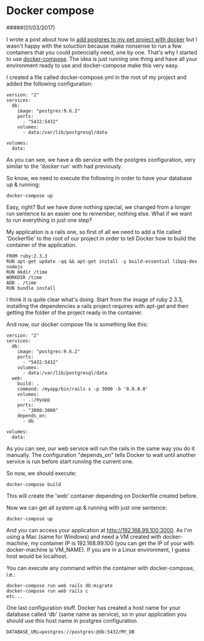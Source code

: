 # Docker compose
#####(01/03/2017)

I wrote a post about how to [add postgres to my pet project with docker](postgres_docker.md) but I wasn't happy with the soluction because make nonsense to run a few containers that you could potencially need, one by one. That's why I started to use [docker-compose](https://docs.docker.com/compose/). 
The idea is just running one thing and have all your environment ready to use and docker-compose make this very easy.

I created a file called docker-compose.yml in the root of my project and added the following configuration:

```
version: "2"
services:
  db:
    image: "postgres:9.6.2"
    ports:
      - "5432:5432"
    volumes:
      - data:/var/lib/postgresql/data  

volumes:
  data:
```

As you can see, we have a db service with the postgres configuration, very similar to the 'docker run' with had previously.

So know, we need to execute the following in order to have your database up & running:

```
docker-compose up
```

Easy, right? But we have done nothing special, we changed from a longer run sentence to an easier one to remember, nothing else. What if we want to run everything in just one step? 

My application is a rails one, so first of all we need to add a file called 'Dockerfile' to the root of our project in order to tell Docker how to build the container of the application.

```
FROM ruby:2.3.3
RUN apt-get update -qq && apt-get install -y build-essential libpq-dev nodejs
RUN mkdir /time
WORKDIR /time
ADD . /time
RUN bundle install
```

I think it is quite clear what's doing. 
Start from the image of ruby 2.3.3, installing the dependencies a rails project requires with apt-get and then getting the folder of the project ready in the container. 

And now, our docker compose file is something like this:

```
version: "2"
services:
  db:
    image: "postgres:9.6.2"
    ports:
      - "5432:5432"
    volumes:
      - data:/var/lib/postgresql/data  
  web:
    build: .
    command: /myapp/bin/rails s -p 3000 -b '0.0.0.0'
    volumes:
      - .:/myapp
    ports:
      - "3000:3000"
    depends_on:
      - db

volumes:
  data:
```

As you can see, our web service will run the rails in the same way you do it manually. The configuration "depends_on" tells Docker to wait until another service is run before start running the current one.

So now, we should execute:

```
docker-compose build
```

This will create the 'web' container depending on Dockerfile created before. 

Now we can get all system up & running with just one sentence:

```
docker-compose up
```

And you can access your application at http://192.168.99.100:3000. As I'm using a Mac (same for Windows) and need a VM created with docker-machine, my container IP is 192.168.99.100 (you can get the IP of your with docker-machine ip VM_NAME). If you are in a Linux environment, I guess host would be localhost.

You can execute any command within the container with docker-compose, i.e.:
```
docker-compose run web rails db:migrate
docker-compose run web rails c
etc...
```

One last configuration stuff. Docker has created a host name for your database called 'db' (same name as service), so in your application you should use this host name in postgres configuration.

```
DATABASE_URL=postgres://postgres:@db:5432/MY_DB
```